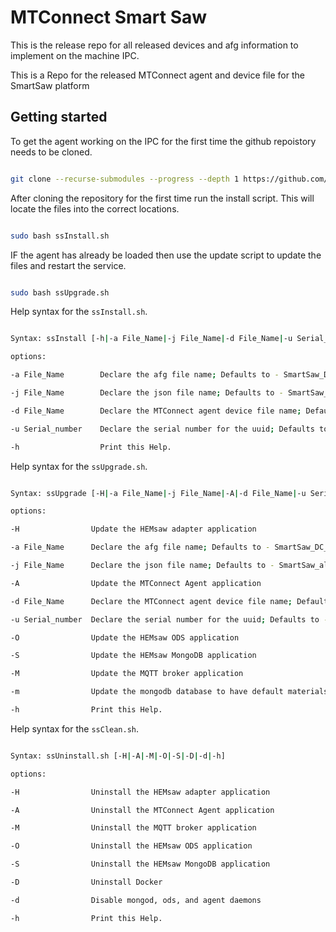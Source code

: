 # MTConnect Smart Saw

This is the release repo for all released devices and afg information to implement on the machine IPC.

This is a Repo for the released MTConnect agent and device file for the SmartSaw platform

## Getting started

To get the agent working on the IPC for the first time the github repoistory needs to be cloned. 

``` bash 

git clone --recurse-submodules --progress --depth 1 https://github.com/HEM-Inc/MTConnect_SmartSaw.git mtconnect

```
After cloning the repository for the first time run the install script. This will locate the files into the correct locations.

``` bash

sudo bash ssInstall.sh

```
IF the agent has already be loaded then use the update script to update the files and restart the service. 

``` bash

sudo bash ssUpgrade.sh

```

Help syntax for the `ssInstall.sh`.

``` bash

Syntax: ssInstall [-h|-a File_Name|-j File_Name|-d File_Name|-u Serial_number]

options:

-a File_Name        Declare the afg file name; Defaults to - SmartSaw_DC_HA.afg

-j File_Name 	    Declare the json file name; Defaults to - SmartSaw_alarms.json

-d File_Name        Declare the MTConnect agent device file name; Defaults to - SmartSaw_DC_HA.xml

-u Serial_number    Declare the serial number for the uuid; Defaults to - SmartSaw

-h                  Print this Help.

```

Help syntax for the `ssUpgrade.sh`.

``` bash

Syntax: ssUpgrade [-H|-a File_Name|-j File_Name|-A|-d File_Name|-u Serial_number|-M|-O|-S|-m|-h]

options:

-H                Update the HEMsaw adapter application

-a File_Name      Declare the afg file name; Defaults to - SmartSaw_DC_HA.afg

-j File_Name 	  Declare the json file name; Defaults to - SmartSaw_alarms.json

-A                Update the MTConnect Agent application

-d File_Name      Declare the MTConnect agent device file name; Defaults to - SmartSaw_DC_HA.xml

-u Serial_number  Declare the serial number for the uuid; Defaults to - SmartSaw

-O                Update the HEMsaw ODS application

-S                Update the HEMsaw MongoDB application

-M                Update the MQTT broker application

-m                Update the mongodb database to have default materials

-h                Print this Help.

```

Help syntax for the `ssClean.sh`.

``` bash

Syntax: ssUninstall.sh [-H|-A|-M|-O|-S|-D|-d|-h]

options:

-H                Uninstall the HEMsaw adapter application

-A                Uninstall the MTConnect Agent application

-M                Uninstall the MQTT broker application

-O                Uninstall the HEMsaw ODS application

-S                Uninstall the HEMsaw MongoDB application

-D                Uninstall Docker

-d                Disable mongod, ods, and agent daemons

-h                Print this Help.

```
